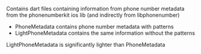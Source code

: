 Contains dart files containing information from phone number metadata from the phonenumberkit ios lib (and indirectly from libphonenumber)

- PhoneMetadata contains phone number metadata with patterns
- LightPhoneMetadata contains the same information without the patterns

LightPhoneMetadata is significantly lighter than PhoneMetadata
